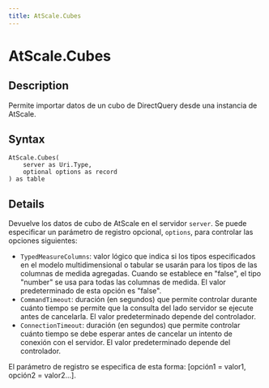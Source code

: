 ```yaml
---
title: AtScale.Cubes
---
```


# AtScale.Cubes


## Description

Permite importar datos de un cubo de DirectQuery desde una instancia de AtScale.


## Syntax

```powerquery
AtScale.Cubes(
    server as Uri.Type,
    optional options as record
) as table
```


## Details

Devuelve los datos de cubo de AtScale en el servidor <code>server</code>. Se puede especificar un parámetro de registro opcional, <code>options</code>, para controlar las opciones siguientes:<ul>        <li><code>TypedMeasureColumns</code>: valor lógico que indica si los tipos especificados en el modelo multidimensional o tabular se usarán para los tipos de las columnas de medida agregadas. Cuando se establece en "false", el tipo "number" se usa para todas las columnas de medida. El valor predeterminado de esta opción es "false".</li>        <li><code>CommandTimeout</code>: duración (en segundos) que permite controlar durante cuánto tiempo se permite que la consulta del lado servidor se ejecute antes de cancelarla. El valor predeterminado depende del controlador. </li>        <li><code>ConnectionTimeout</code>: duración (en segundos) que permite controlar cuánto tiempo se debe esperar antes de cancelar un intento de conexión con el servidor. El valor predeterminado depende del controlador. </li></ul>El parámetro de registro se especifica de esta forma: [opción1 = valor1, opción2 = valor2...].


